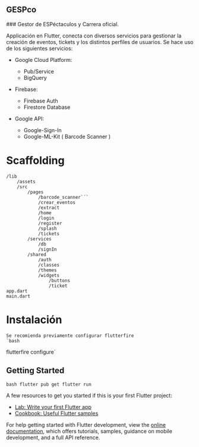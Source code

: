 GESPco
----------
### Gestor de ESPéctaculos y Carrera oficial.

Applicación en Flutter, conecta con diversos servicios para gestionar la creación de eventos, tickets y los distintos perfiles de usuarios.
Se hace uso de los siguientes servicios:

- Google Cloud Platform:
  -  Pub/Service
  -  BigQuery

- Firebase:
  - Firebase Auth
  - Firestore Database

- Google API:
  - Google-Sign-In
  - Google-ML-Kit ( Barcode Scanner )
  
# Scaffolding
    /lib
        /assets
        /src
            /pages
                /barcode_scanner`´`
                /crear_eventos
                /extract
                /home
                /login
                /register
                /splash
                /tickets
            /services
                /db
                /signIn
            /shared
                /auth
                /classes
                /themes
                /widgets
                    /buttons
                    /ticket
    app.dart
    main.dart
    
# Instalación
    Se recomienda previamente configurar flutterfire
    `bash
flutterfire configure`

## Getting Started

`bash
flutter pub get
flutter run`

A few resources to get you started if this is your first Flutter project:

- [Lab: Write your first Flutter app](https://docs.flutter.dev/get-started/codelab)
- [Cookbook: Useful Flutter samples](https://docs.flutter.dev/cookbook)

For help getting started with Flutter development, view the
[online documentation](https://docs.flutter.dev/), which offers tutorials,
samples, guidance on mobile development, and a full API reference.
